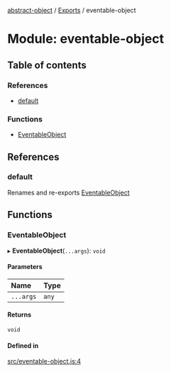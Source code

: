 [abstract-object](../README.md) / [Exports](../modules.md) / eventable-object

# Module: eventable-object

## Table of contents

### References

- [default](eventable_object.md#default)

### Functions

- [EventableObject](eventable_object.md#eventableobject)

## References

### default

Renames and re-exports [EventableObject](eventable_object.md#eventableobject)

## Functions

### EventableObject

▸ **EventableObject**(`...args`): `void`

#### Parameters

| Name | Type |
| :------ | :------ |
| `...args` | `any` |

#### Returns

`void`

#### Defined in

[src/eventable-object.js:4](https://github.com/snowyu/abstract-object/blob/5647f42/src/eventable-object.js#L4)
